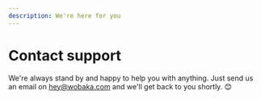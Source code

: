```yaml
---
description: We're here for you
---
```


# Contact support

We're always stand by and happy to help you with anything. Just send us an email on [hey@wobaka.com](mailto:hey@wobaka.com) and we'll get back to you shortly. 😊

